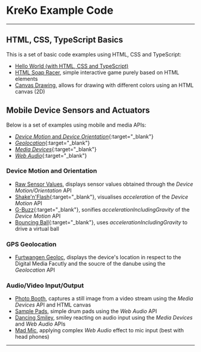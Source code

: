 # KreKo Example Code

---

## HTML, CSS, TypeScript Basics
This is a set of basic code examples using HTML, CSS and TypeScript:
- [Hello World (with HTML, CSS and TypeScript)](./hello-world)
- [HTML Soap Racer](./display-html-soap-racer),
  simple interactive game purely based on HTML elements
- [Canvas Drawing](./display-canvas-drawing),
  allows for drawing with different colors using an HTML canvas (2D)

## Mobile Device Sensors and Actuators
Below is a set of examples using mobile and media APIs:
- [*Device Motion* and *Device Orientation*](https://developers.google.com/web/fundamentals/native-hardware/device-orientation){:target="_blank"}
- [*Geolocation*](https://developers.google.com/web/fundamentals/native-hardware/user-location){:target="_blank"}
- [*Media Devices*](https://developer.mozilla.org/en-US/docs/Web/API/MediaDevices/){:target="_blank"}
- [*Web Audio*](https://developer.mozilla.org/en-US/docs/Web/API/Web_Audio_API){:target="_blank"}

### Device Motion and Orientation
- [Raw Sensor Values](./motion-sensors/),
  displays sensor values obtained through the *Device Motion/Orientation* API
- [Shake'n'Flash](./shake-n-flash/){:target="_blank"},
  visualises *acceleration* of the *Device Motion* API
- [G-Buzz](./g-buzz/){:target="_blank"},
  sonifies *accelerationIncludingGravity* of the *Device Motion* API
- [Bouncing Ball](./bouncing-ball/){:target="_blank"},
  uses *accelerationIncludingGravity* to drive a virtual ball

### GPS Geolocation
- [Furtwangen Geoloc](./furtwangen-geoloc/), 
  displays the device's location in respect to the Digital Media Facutly and the soucre of the danube using the *Geolocation* API

### Audio/Video Input/Output
- [Photo Booth](./photo-booth/), 
  captures a still image from a video stream using the *Media Devices* API and HTML canvas
- [Sample Pads](./sample-pads/),
  simple drum pads using the *Web Audio* API
- [Dancing Smiley](./dancing-smiley/), 
  smiley reacting on audio input using the *Media Devices* and *Web Audio* APIs
- [Mad Mic](./mad-mic/), 
  applying complex *Web Audio* effect to mic input (best with head phones)

---

<!-- ## Client-Server with DB -->
<!-- - [HTTP Message Board](./http-message-board/) -->
